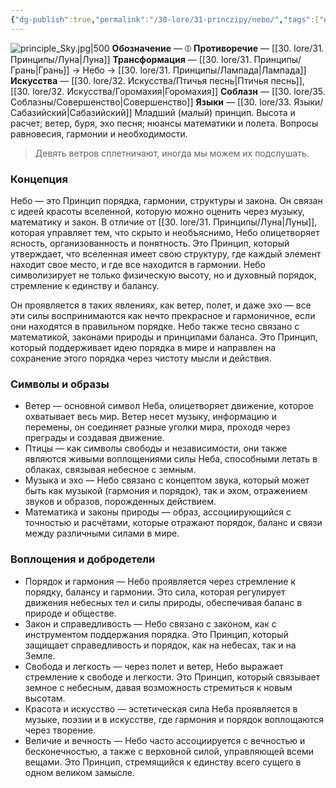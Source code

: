 ```yaml
---
{"dg-publish":true,"permalink":"/30-lore/31-princzipy/nebo/","tags":["незримое/принцип"]}
---
```


![principle_Sky.jpg|500](/img/user/90.%20files/principle_Sky.jpg)
**Обозначение** — ⦶
**Противоречие** — [[30. lore/31. Принципы/Луна\|Луна]]
**Трансформация** —  [[30. lore/31. Принципы/Грань\|Грань]] → Небо → [[30. lore/31. Принципы/Лампада\|Лампада]] 
**Искусства** — [[30. lore/32. Искусства/Птичья песнь\|Птичья песнь]], [[30. lore/32. Искусства/Горомахия\|Горомахия]]
**Соблазн** — [[30. lore/35. Соблазны/Совершенство\|Совершенство]]
**Языки** — [[30. lore/33. Языки/Сабазийский\|Сабазийский]]
Младший (малый) принцип. Высота и расчет; ветер, буря, эхо песня; нюансы математики и полета. Вопросы равновесия, гармонии и необходимости.

> Девять ветров сплетничают, иногда мы можем их подслушать.
### Концепция
Небо — это Принцип порядка, гармонии, структуры и закона. Он связан с идеей красоты вселенной, которую можно оценить через музыку, математику и закон. В отличие от [[30. lore/31. Принципы/Луна\|Луны]], которая управляет тем, что скрыто и необъяснимо, Небо олицетворяет ясность, организованность и понятность. Это Принцип, который утверждает, что вселенная имеет свою структуру, где каждый элемент находит свое место, и где все находится в гармонии. Небо символизирует не только физическую высоту, но и духовный порядок, стремление к единству и балансу.

Он проявляется в таких явлениях, как ветер, полет, и даже эхо — все эти силы воспринимаются как нечто прекрасное и гармоничное, если они находятся в правильном порядке. Небо также тесно связано с математикой, законами природы и принципами баланса. Это Принцип, который поддерживает идею порядка в мире и направлен на сохранение этого порядка через чистоту мысли и действия.
### Символы и образы
- Ветер — основной символ Неба, олицетворяет движение, которое охватывает весь мир. Ветер несет музыку, информацию и перемены, он соединяет разные уголки мира, проходя через преграды и создавая движение.
- Птицы — как символы свободы и независимости, они также являются живыми воплощениями силы Неба, способными летать в облаках, связывая небесное с земным.
- Музыка и эхо — Небо связано с концептом звука, который может быть как музыкой (гармония и порядок), так и эхом, отражением звуков и образов, порожденных действием.
- Математика и законы природы — образ, ассоциирующийся с точностью и расчётами, которые отражают порядок, баланс и связи между различными силами в мире.
### Воплощения и добродетели
- Порядок и гармония — Небо проявляется через стремление к порядку, балансу и гармонии. Это сила, которая регулирует движения небесных тел и силы природы, обеспечивая баланс в природе и обществе.
- Закон и справедливость — Небо связано с законом, как с инструментом поддержания порядка. Это Принцип, который защищает справедливость и порядок, как на небесах, так и на Земле.
- Свобода и легкость — через полет и ветер, Небо выражает стремление к свободе и легкости. Это Принцип, который связывает земное с небесным, давая возможность стремиться к новым высотам.
- Красота и искусство — эстетическая сила Неба проявляется в музыке, поэзии и в искусстве, где гармония и порядок воплощаются через творение.
- Величие и вечность — Небо часто ассоциируется с вечностью и бесконечностью, а также с верховной силой, управляющей всеми вещами. Это Принцип, стремящийся к единству всего сущего в одном великом замысле.